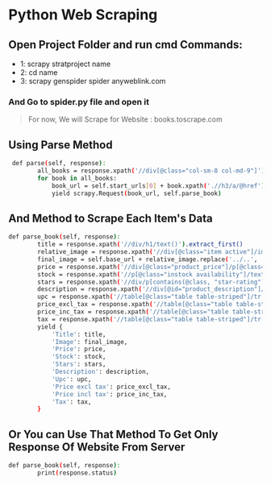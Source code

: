 # Python Web Scraping

## Open Project Folder and run cmd Commands: 
* 1: scrapy stratproject name
* 2: cd name
* 3: scrapy genspider  spider anyweblink.com
### And Go to spider.py file and open it
 > For now, We will Scrape for Website : books.toscrape.com
## Using Parse Method
```sh
 def parse(self, response):
        all_books = response.xpath('//div[@class="col-sm-8 col-md-9"]')
        for book in all_books:
            book_url = self.start_urls[0] + book.xpath('.//h3/a/@href').extract_first().replace('../../../', '')
            yield scrapy.Request(book_url, self.parse_book)
 ```
## And Method  to Scrape Each Item's Data
```sh
def parse_book(self, response):
        title = response.xpath('//div/h1/text()').extract_first()
        relative_image = response.xpath('//div[@class="item active"]/img/@src').extract_first()
        final_image = self.base_url + relative_image.replace('../..', '')
        price = response.xpath('//div[@class="product_price"]/p[@class="price_color" and 1]/text()').extract_first()
        stock = response.xpath('//p[@class="instock availability"]/text()').extract()[1].strip()
        stars = response.xpath('//div/p[contains(@class, "star-rating")]/@class').extract_first().replace('star-rating ', '')
        description = response.xpath('//div[@id="product_description"]/following-sibling::p/text()').extract_first()
        upc = response.xpath('//table[@class="table table-striped"]/tr[1]/td/text()').extract_first()
        price_excl_tax = response.xpath('//table[@class="table table-striped"]/tr[3]/td/text()').extract_first()
        price_inc_tax = response.xpath('//table[@class="table table-striped"]/tr[4]/td/text()').extract_first()
        tax = response.xpath('//table[@class="table table-striped"]/tr[5]/td/text()').extract_first()
        yield {
            'Title': title,
            'Image': final_image,
            'Price': price,
            'Stock': stock,
            'Stars': stars,
            'Description': description,
            'Upc': upc,
            'Price excl tax': price_excl_tax,
            'Price incl tax': price_inc_tax,
            'Tax': tax,
        }
 ```        
## Or You can Use That Method To Get Only Response Of Website From Server
```sh
def parse_book(self, response):
        print(response.status)
```        
